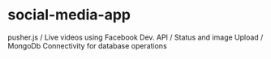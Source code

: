 # social-media-app
pusher.js / Live videos using Facebook Dev. API /  Status and image Upload / MongoDb Connectivity for database operations
